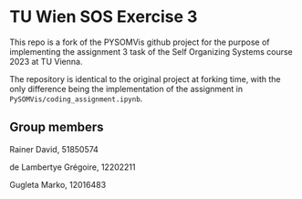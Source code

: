 # TU Wien SOS Exercise 3

This repo is a fork of the PYSOMVis github project for the purpose of implementing the assignment 3 task of the Self Organizing Systems course 2023 at TU Vienna.

The repository is identical to the original project at forking time, with the only difference being the implementation of the assignment in `PySOMVis/coding_assignment.ipynb`.

## Group members
Rainer David, 51850574 

de Lambertye Grégoire, 12202211 

Gugleta Marko, 12016483
